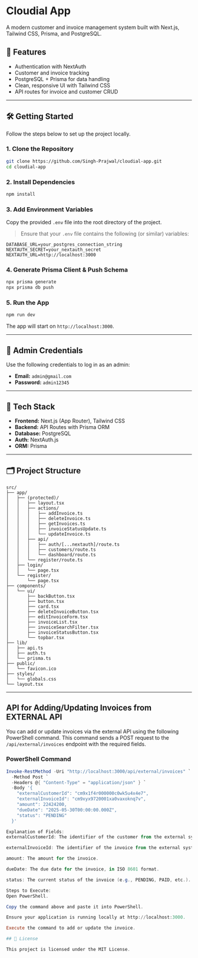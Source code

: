 # Cloudial App

A modern customer and invoice management system built with Next.js, Tailwind CSS, Prisma, and PostgreSQL.

## 🚀 Features

* Authentication with NextAuth
* Customer and invoice tracking
* PostgreSQL + Prisma for data handling
* Clean, responsive UI with Tailwind CSS
* API routes for invoice and customer CRUD

---

## 🛠️ Getting Started

Follow the steps below to set up the project locally.

### 1. Clone the Repository

```bash
git clone https://github.com/Singh-Prajwal/cloudial-app.git
cd cloudial-app
```

### 2. Install Dependencies

```bash
npm install
```

### 3. Add Environment Variables

Copy the provided `.env` file into the root directory of the project.

> Ensure that your `.env` file contains the following (or similar) variables:

```env
DATABASE_URL=your_postgres_connection_string
NEXTAUTH_SECRET=your_nextauth_secret
NEXTAUTH_URL=http://localhost:3000
```

### 4. Generate Prisma Client & Push Schema

```bash
npx prisma generate
npx prisma db push
```

### 5. Run the App

```bash
npm run dev
```

The app will start on `http://localhost:3000`.

---

## 🔐 Admin Credentials

Use the following credentials to log in as an admin:

* **Email:** `admin@gmail.com`
* **Password:** `admin12345`

---

## 🧠 Tech Stack

* **Frontend:** Next.js (App Router), Tailwind CSS
* **Backend:** API Routes with Prisma ORM
* **Database:** PostgreSQL
* **Auth:** NextAuth.js
* **ORM:** Prisma

---

## 🗂️ Project Structure

```
src/
├── app/
│   ├── (protected)/
│   │   ├── layout.tsx
│   │   ├── actions/
│   │   │   ├── addInvoice.ts
│   │   │   ├── deleteInvoice.ts
│   │   │   ├── getInvoices.ts
│   │   │   ├── invoiceStatusUpdate.ts
│   │   │   └── updateInvoice.ts
│   │   ├── api/
│   │   │   ├── auth/[...nextauth]/route.ts
│   │   │   ├── customers/route.ts
│   │   │   └── dashboard/route.ts
│   │   └── register/route.ts
│   ├── login/
│   │   └── page.tsx
│   └── register/
│       └── page.tsx
├── components/
│   └── ui/
│       ├── backButton.tsx
│       ├── button.tsx
│       ├── card.tsx
│       ├── deleteInvoiceButton.tsx
│       ├── editInvoiceForm.tsx
│       ├── invoiceList.tsx
│       ├── invoiceSearchFilter.tsx
│       ├── invoiceStatusButton.tsx
│       └── topbar.tsx
├── lib/
│   ├── api.ts
│   ├── auth.ts
│   └── prisma.ts
├── public/
│   └── favicon.ico
├── styles/
│   └── globals.css
└── layout.tsx
```

---
## API for Adding/Updating Invoices from EXTERNAL API

You can add or update invoices via the external API using the following PowerShell command. This command sends a POST request to the `/api/external/invoices` endpoint with the required fields.

### PowerShell Command

```powershell
Invoke-RestMethod -Uri "http://localhost:3000/api/external/invoices" `
  -Method Post `
  -Headers @{ "Content-Type" = "application/json" } `
  -Body '{ 
    "externalCustomerId": "cm9x1f4r000000c0wk5u4x4e7", 
    "externalInvoiceId": "cm9xyx9720001xa0vaxoknq7v", 
    "amount": 22424200, 
    "dueDate": "2025-05-30T00:00:00.000Z", 
    "status": "PENDING" 
  }'

Explanation of Fields:
externalCustomerId: The identifier of the customer from the external system.

externalInvoiceId: The identifier of the invoice from the external system.

amount: The amount for the invoice.

dueDate: The due date for the invoice, in ISO 8601 format.

status: The current status of the invoice (e.g., PENDING, PAID, etc.).

Steps to Execute:
Open PowerShell.

Copy the command above and paste it into PowerShell.

Ensure your application is running locally at http://localhost:3000.

Execute the command to add or update the invoice.

## 📄 License

This project is licensed under the MIT License.
